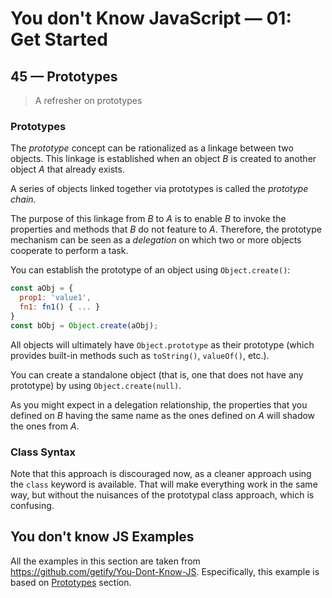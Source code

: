 # You don't Know JavaScript &mdash; 01: Get Started
## 45 &mdash; Prototypes
> A refresher on prototypes

### Prototypes
The *prototype* concept can be rationalized as a linkage between two objects. This linkage is established when an object *B* is created to another object *A* that already exists.

A series of objects linked together via prototypes is called the *prototype chain*.

The purpose of this linkage from *B* to *A* is to enable *B* to invoke the properties and methods that *B* do not feature to *A*. Therefore, the prototype mechanism can be seen as a *delegation* on which two or more objects cooperate to perform a task.

You can establish the prototype of an object using `Object.create()`:

```javascript
const aObj = {
  prop1: 'value1',
  fn1: fn1() { ... }
}
const bObj = Object.create(aObj);
```

All objects will ultimately have `Object.prototype` as their prototype (which provides built-in methods such as `toString()`, `valueOf()`, etc.). 

You can create a standalone object (that is, one that does not have any prototype) by using `Object.create(null)`.

As you might expect in a delegation relationship, the properties that you defined on *B* having the same name as the ones defined on *A* will shadow the ones from *A*.

### Class Syntax
Note that this approach is discouraged now, as a cleaner approach using the `class` keyword is available. That will make everything work in the same way, but without the nuisances of the prototypal class approach, which is confusing.

## You don't know JS Examples
All the examples in this section are taken from https://github.com/getify/You-Dont-Know-JS.
Especifically, this example is based on [Prototypes](https://github.com/getify/You-Dont-Know-JS/blob/2nd-ed/get-started/ch3.md#prototypes) section.
